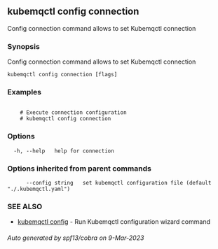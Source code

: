 ## kubemqctl config connection

Config connection command allows to set Kubemqctl connection

### Synopsis

Config connection command allows to set Kubemqctl connection

```
kubemqctl config connection [flags]
```

### Examples

```

	# Execute connection configuration
	# kubemqctl config connection

```

### Options

```
  -h, --help   help for connection
```

### Options inherited from parent commands

```
      --config string   set kubemqctl configuration file (default "./.kubemqctl.yaml")
```

### SEE ALSO

* [kubemqctl config](kubemqctl_config.md)	 - Run Kubemqctl configuration wizard command

###### Auto generated by spf13/cobra on 9-Mar-2023
